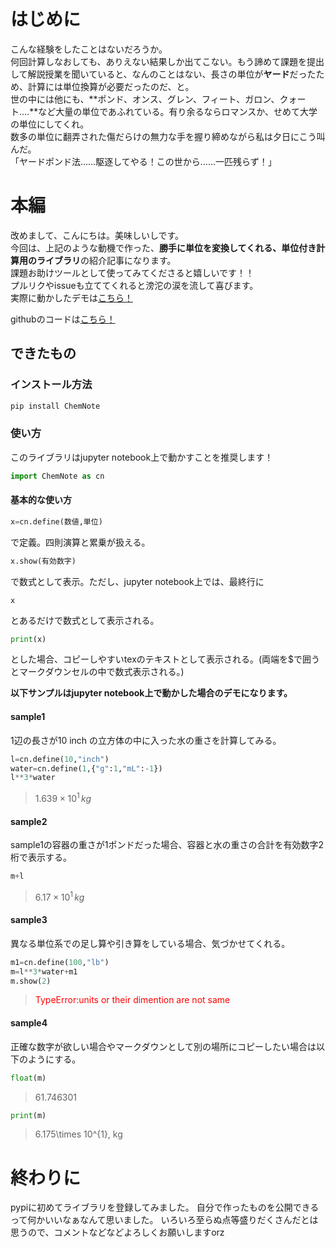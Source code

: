 # はじめに  

こんな経験をしたことはないだろうか。  
何回計算しなおしても、ありえない結果しか出てこない。もう諦めて課題を提出して解説授業を聞いていると、なんのことはない、長さの単位が**ヤード**だったため、計算には単位換算が必要だったのだ、と。  
世の中には他にも、**ポンド、オンス、グレン、フィート、ガロン、クォート....**など大量の単位であふれている。有り余るならロマンスか、せめて大学の単位にしてくれ。  
数多の単位に翻弄された傷だらけの無力な手を握り締めながら私は夕日にこう叫んだ。  
「ヤードポンド法……駆逐してやる！この世から……一匹残らず！」
  
# 本編  
改めまして、こんにちは。美味しいしです。  
今回は、上記のような動機で作った、**勝手に単位を変換してくれる、単位付き計算用のライブラリ**の紹介記事になります。  
課題お助けツールとして使ってみてくださると嬉しいです！！  
プルリクやissueも立ててくれると滂沱の涙を流して喜びます。  
実際に動かしたデモは[こちら！](https://github.com/pn8128/ChemNote/notebook/demo.ipynb)  

githubのコードは[こちら！](https://github.com/pn8128/ChemNote)  

## できたもの  
### インストール方法  

```sh  
pip install ChemNote  
```  

### 使い方  
このライブラリはjupyter notebook上で動かすことを推奨します！  

```python  
import ChemNote as cn  
```  

#### 基本的な使い方  

```python  
x=cn.define(数値,単位)  
```  

で定義。四則演算と累乗が扱える。  

```python  
x.show(有効数字)  
```  

で数式として表示。ただし、jupyter notebook上では、最終行に  

```  
x
```  
とあるだけで数式として表示される。  

```python  
print(x)  
```  

とした場合、コピーしやすいtexのテキストとして表示される。(両端を\$で囲うとマークダウンセルの中で数式表示される。)  

**以下サンプルはjupyter notebook上で動かした場合のデモになります。**
#### sample1  

1辺の長さが10 inch の立方体の中に入った水の重さを計算してみる。  

```python  
l=cn.define(10,"inch")  
water=cn.define(1,{"g":1,"mL":-1})  
l**3*water  
```  

> $1.639\times 10^{1}\, kg$  

#### sample2  
sample1の容器の重さが1ポンドだった場合、容器と水の重さの合計を有効数字2桁で表示する。
  
```python  
m+l  
```  

> $6.17\times 10^{1}\, kg$  

#### sample3  

異なる単位系での足し算や引き算をしている場合、気づかせてくれる。  

```python  
m1=cn.define(100,"lb")  
m=l**3*water+m1  
m.show(2)  
```  

> <font color="red">TypeError:units or their dimention are not same</font>
 
#### sample4  
正確な数字が欲しい場合やマークダウンとして別の場所にコピーしたい場合は以下のようにする。 
 
```python  
float(m)  
```  

> 61.746301  

```python  
print(m)  
```  

> 6.175\times 10^{1}\, kg  

# 終わりに
pypiに初めてライブラリを登録してみました。
自分で作ったものを公開できるって何かいいなぁなんて思いました。
いろいろ至らぬ点等盛りだくさんだとは思うので、コメントなどなどよろしくお願いしますorz
